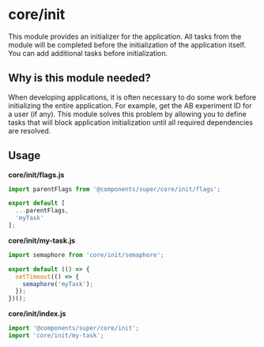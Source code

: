 # core/init

This module provides an initializer for the application.
All tasks from the module will be completed before the initialization of the application itself.
You can add additional tasks before initialization.

## Why is this module needed?

When developing applications, it is often necessary to do some work before initializing the entire application.
For example, get the AB experiment ID for a user (if any). This module solves this problem by allowing you to define tasks
that will block application initialization until all required dependencies are resolved.

## Usage

**core/init/flags.js**

```js
import parentFlags from '@components/super/core/init/flags';

export default [
  ...parentFlags,
  'myTask'
];
```

**core/init/my-task.js**

```js
import semaphore from 'core/init/semaphore';

export default (() => {
  setTimeout(() => {
    semaphore('myTask');
  });
})();
```

**core/init/index.js**

```js
import '@components/super/core/init';
import 'core/init/my-task';
```

